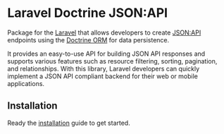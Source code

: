# Laravel Doctrine JSON:API
Package for the [Laravel](https://laravel.com/) that allows developers to create [JSON:API](https://jsonapi.org/)
endpoints using the [Doctrine ORM](https://www.doctrine-project.org/) for data persistence.

It provides an easy-to-use API for building JSON API responses and supports various features such as resource filtering,
sorting, pagination, and relationships. With this library, Laravel developers can quickly implement a JSON API compliant
backend for their web or mobile applications.

## Installation
Ready the [installation](./Installation.md) guide to get started.
